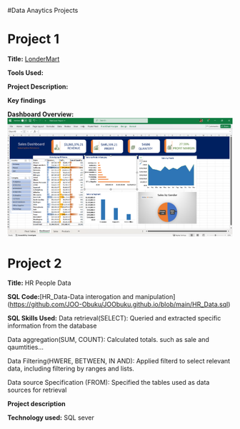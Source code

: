 #Data Anaytics Projects

# Project 1

**Title:** [LonderMart](LondonMart.xlsx)

**Tools Used:**

**Project Description:**

**Key findings**

**Dashboard Overview:**
![LonderMart](LonderMart.png)

# Project 2

**Title:** HR People Data

**SQL Code:**[HR_Data-Data interogation and manipulation] (https://github.com/JOO-Obuku/JOObuku.github.io/blob/main/HR_Data.sql)

**SQL Skills Used:**
Data retrieval(SELECT): Queried and extracted specific information from the database

Data aggregation(SUM, COUNT): Calculated totals. such as sale and qaumtities...

Data Filtering(HWERE, BETWEEN, IN AND): Applied filterd to select relevant data, including filtering by ranges and lists.

Data source Specification (FROM): Specified the tables used as data sources for retrieval

**Project description**

**Technology used:** SQL sever


